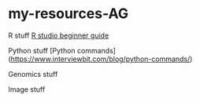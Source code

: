 # my-resources-AG

R stuff
[R studio beginner guide](https://education.rstudio.com/learn/beginner/)

Python stuff
[Python commands] (https://www.interviewbit.com/blog/python-commands/)

Genomics stuff

Image stuff
